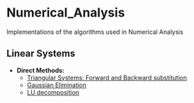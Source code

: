 # Numerical_Analysis
Implementations of the algorithms used in Numerical Analysis

## Linear Systems

* **Direct Methods:**
  + [Triangular Systems: Forward and Backward substitution](https://github.com/vitormarquesr/Numerical_Analysis/blob/main/Linear_Systems/Direct_Methods/Triangular_Systems.py)
  + [Gaussian Elimination](https://github.com/vitormarquesr/Numerical_Analysis/blob/main/Linear_Systems/Direct_Methods/Gauss.py)
  + [LU decomposition](https://github.com/vitormarquesr/Numerical_Analysis/blob/main/Linear_Systems/Direct_Methods/LU.py)
